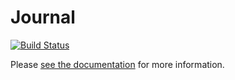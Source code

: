 # Journal

[![Build Status](https://jenkins.svc.oncue.com:8443/buildStatus/icon?job=WebServices-journal)](https://jenkins.svc.oncue.com:8443/job/WebServices-journal/)

Please [see the documentation](https://github.svc.oncue.com/intelmedia/journal) for more information.
